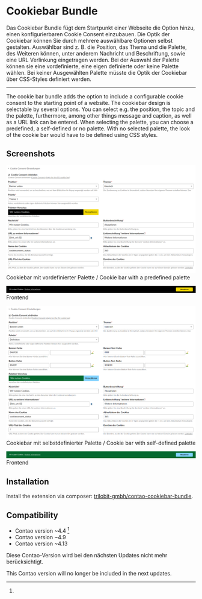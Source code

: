 Cookiebar Bundle
================

Das Cookiebar Bundle fügt dem Startpunkt einer Webseite die Option hinzu, einen konfigurierbaren Cookie Consent einzubauen. Die Optik der Cookiebar können Sie durch mehrere auswählbare Optionen selbst gestalten. Auswählbar sind z. B. die Position, das Thema und die Palette, des Weiteren können, unter anderem Nachricht und Beschriftung, sowie eine URL Verlinkung eingetragen werden. Bei der Auswahl der Palette können sie eine vordefinierte, eine eigen definierte oder keine Palette wählen. Bei keiner Ausgewählten Palette müsste die Optik der Cookiebar über CSS-Styles definiert werden.

---

The cookie bar bundle adds the option to include a configurable cookie consent to the starting point of a website. The cookiebar design is selectable by several options. You can select e.g. the position, the topic and the palette, furthermore, among other things message and caption, as well as a URL link can be entered. When selecting the palette, you can choose a predefined, a self-defined or no palette. With no selected palette, the look of the cookie bar would have to be defined using CSS styles.


Screenshots
-----------

![](docs/images/defined_palette_backend.png)
Cookiebar mit vordefinierter Palette / Cookie bar with a predefined palette

![](docs/images/defined_palette_frontend.png)
Frontend

![](docs/images/self-defined_palette_backend.png)
Cookiebar mit selbstdefinierter Palette / Cookie bar with self-defined palette

![](docs/images/self-defined_palette_frontend.png)
Frontend


Installation
------------

Install the extension via composer: [trilobit-gmbh/contao-cookiebar-bundle](https://packagist.org/packages/trilobit-gmbh/contao-cookiebar-bundle).


Compatibility
-------------

- Contao version ~4.4 [^1]
- Contao version ~4.9
- Contao version ~4.13

[^1]:
Diese Contao-Version wird bei den nächsten Updates nicht mehr berücksichtigt.

This Contao version will no longer be included in the next updates.
